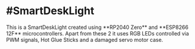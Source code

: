 <h1>#SmartDeskLight</h1>
This is a SmartDeskLight created using **RP2040 Zero** and **ESP8266 12F** microcontrollers. Apart from these 2 it uses RGB LEDs controlled via PWM signals, Hot Glue Sticks
and a damaged servo motor case.
